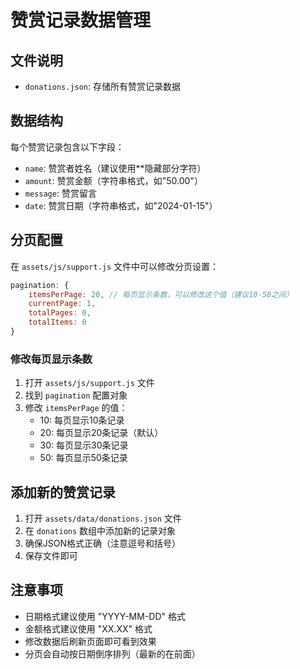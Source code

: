 # 赞赏记录数据管理

## 文件说明

- `donations.json`: 存储所有赞赏记录数据

## 数据结构

每个赞赏记录包含以下字段：
- `name`: 赞赏者姓名（建议使用**隐藏部分字符）
- `amount`: 赞赏金额（字符串格式，如"50.00"）
- `message`: 赞赏留言
- `date`: 赞赏日期（字符串格式，如"2024-01-15"）

## 分页配置

在 `assets/js/support.js` 文件中可以修改分页设置：

```javascript
pagination: {
    itemsPerPage: 20, // 每页显示条数，可以修改这个值（建议10-50之间）
    currentPage: 1,
    totalPages: 0,
    totalItems: 0
}
```

### 修改每页显示条数

1. 打开 `assets/js/support.js` 文件
2. 找到 `pagination` 配置对象
3. 修改 `itemsPerPage` 的值：
   - 10: 每页显示10条记录
   - 20: 每页显示20条记录（默认）
   - 30: 每页显示30条记录
   - 50: 每页显示50条记录

## 添加新的赞赏记录

1. 打开 `assets/data/donations.json` 文件
2. 在 `donations` 数组中添加新的记录对象
3. 确保JSON格式正确（注意逗号和括号）
4. 保存文件即可

## 注意事项

- 日期格式建议使用 "YYYY-MM-DD" 格式
- 金额格式建议使用 "XX.XX" 格式
- 修改数据后刷新页面即可看到效果
- 分页会自动按日期倒序排列（最新的在前面）
